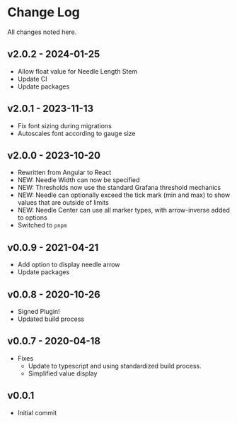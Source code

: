 # Change Log

All changes noted here.

## v2.0.2 - 2024-01-25

- Allow float value for Needle Length Stem
- Update CI
- Update packages

## v2.0.1 - 2023-11-13

- Fix font sizing during migrations
- Autoscales font according to gauge size

## v2.0.0 - 2023-10-20

- Rewritten from Angular to React
- NEW: Needle Width can now be specified
- NEW: Thresholds now use the standard Grafana threshold mechanics
- NEW: Needle can optionally exceed the tick mark (min and max) to show values
       that are outside of limits
- NEW: Needle Center can use all marker types, with arrow-inverse added to options
- Switched to `pnpm`

## v0.0.9 - 2021-04-21

- Add option to display needle arrow
- Update packages

## v0.0.8 - 2020-10-26

- Signed Plugin!
- Updated build process

## v0.0.7 - 2020-04-18

- Fixes
  - Update to typescript and using standardized build process.
  - Simplified value display

## v0.0.1

- Initial commit
